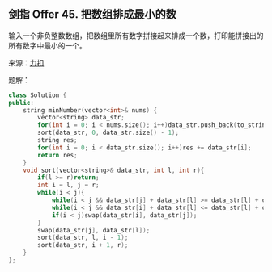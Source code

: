 ## 剑指 Offer 45. 把数组排成最小的数
输入一个非负整数数组，把数组里所有数字拼接起来排成一个数，打印能拼接出的所有数字中最小的一个。

来源：[力扣](https://leetcode.cn/problems/ba-shu-zu-pai-cheng-zui-xiao-de-shu-lcof/)

题解：
```C++
class Solution {
public:
    string minNumber(vector<int>& nums) {
        vector<string> data_str;
        for(int i = 0; i < nums.size(); i++)data_str.push_back(to_string(nums[i]));
        sort(data_str, 0, data_str.size() - 1);
        string res;
        for(int i = 0; i < data_str.size(); i++)res += data_str[i];
        return res;
    }
    void sort(vector<string>& data_str, int l, int r){
        if(l >= r)return;
        int i = l, j = r;
        while(i < j){
            while(i < j && data_str[j] + data_str[l] >= data_str[l] + data_str[j])j--;
            while(i < j && data_str[i] + data_str[l] <= data_str[l] + data_str[i])i++;
            if(i < j)swap(data_str[i], data_str[j]);
        }
        swap(data_str[j], data_str[l]);
        sort(data_str, l, i - 1);
        sort(data_str, i + 1, r);
    }
};
```
